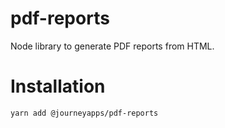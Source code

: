 # pdf-reports

Node library to generate PDF reports from HTML.

# Installation

    yarn add @journeyapps/pdf-reports


